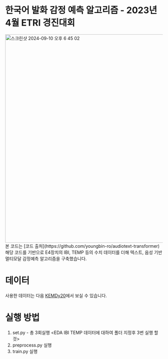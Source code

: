 # 한국어 발화 감정 예측 알고리즘 - 2023년 4월 ETRI 경진대회
<img width="665" alt="스크린샷 2024-09-10 오후 6 45 02" src="https://github.com/user-attachments/assets/b3334b0c-be0e-4b93-b45d-6772edd921a3">
본 코드는 [코드 출처](https://github.com/youngbin-ro/audiotext-transformer)해당 코드를 기반으로 E4장치의 IBI, TEMP 등의 수치 데이터를 더해 텍스트, 음성 기반 멀티모달 감정예측 알고리즘을 구축했습니다.

# 데이터
사용한 데이터는 다음 [KEMDy20](https://nanum.etri.re.kr/share/kjnoh/KEMDy20?lang=ko_KR)에서 보실 수 있습니다.

# 실행 방법
1. set.py - 총 3회실행 <EDA IBI TEMP 데이터에 대하여 폴더 지정후 3번 실행 할 것>
2. preprocess.py 실행
3. train.py 실행
